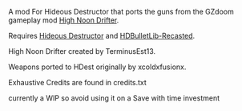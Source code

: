 A mod For Hideous Destructor that ports the guns from the GZdoom gameplay mod [High Noon Drifter](https://forum.zdoom.org/viewtopic.php?t=57098).

Requires [Hideous Destructor](https://codeberg.org/mc776/HideousDestructor) and [HDBulletLib-Recasted](https://github.com/HDest-Community/HDBulletLib-Recasted).


High Noon Drifter created by TerminusEst13.

Weapons ported to HDest originally by xcoldxfusionx.

Exhaustive Credits are found in credits.txt

currently a WIP so avoid using it on a Save with time investment
